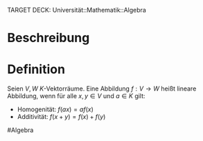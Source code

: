 TARGET DECK: Universität::Mathematik::Algebra

# Beschreibung


# Definition
Seien $V, W$ $K$-Vektorräume. Eine Abbildung $f: V \to W$ heißt lineare Abbildung, wenn für alle $x, y \in V$ und $a \in K$ gilt:
- Homogenität: $f(ax) = af(x)$
- Additivität: $f(x+y) = f(x)+f(y)$



$\newcommand{\Q}{\mathbb Q}$
$\newcommand{\R}{\mathbb R}$
$\newcommand{\C}{\mathbb C}$
$\newcommand{\F}{\mathbb F}$
$\newcommand{\Z}{\mathbb Z}$
$\newcommand{\N}{\mathbb N}$
$\newcommand{\a}{\alpha}$

#Algebra 


